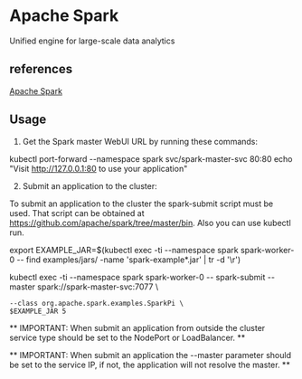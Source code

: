 # Apache Spark

Unified engine for large-scale data analytics

## references

[Apache Spark](https://spark.apache.org/)

## Usage

1. Get the Spark master WebUI URL by running these commands:

  kubectl port-forward --namespace spark svc/spark-master-svc 80:80
  echo "Visit http://127.0.0.1:80 to use your application"

2. Submit an application to the cluster:

  To submit an application to the cluster the spark-submit script must be used. That script can be
  obtained at https://github.com/apache/spark/tree/master/bin. Also you can use kubectl run.

  export EXAMPLE_JAR=$(kubectl exec -ti --namespace spark spark-worker-0 -- find examples/jars/ -name 'spark-example*\.jar' | tr -d '\r')

  kubectl exec -ti --namespace spark spark-worker-0 -- spark-submit --master spark://spark-master-svc:7077 \

    --class org.apache.spark.examples.SparkPi \
    $EXAMPLE_JAR 5

** IMPORTANT: When submit an application from outside the cluster service type should be set to the NodePort or LoadBalancer. **

** IMPORTANT: When submit an application the --master parameter should be set to the service IP, if not, the application will not resolve the master. **
